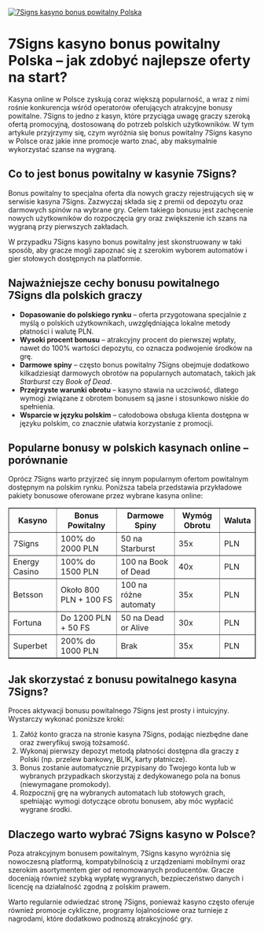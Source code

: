 [![7Signs kasyno bonus powitalny Polska](https://123-caf.pages.dev/gitsignup.png)](https://vrmoo.ru/Bt82HjjY)

<h1>7Signs kasyno bonus powitalny Polska – jak zdobyć najlepsze oferty na start?</h1>  <p>Kasyna online w Polsce zyskują coraz większą popularność, a wraz z nimi rośnie konkurencja wśród operatorów oferujących atrakcyjne bonusy powitalne. 7Signs to jedno z kasyn, które przyciąga uwagę graczy szeroką ofertą promocyjną, dostosowaną do potrzeb polskich użytkowników. W tym artykule przyjrzymy się, czym wyróżnia się bonus powitalny 7Signs kasyno w Polsce oraz jakie inne promocje warto znać, aby maksymalnie wykorzystać szanse na wygraną.</p>  <h2>Co to jest bonus powitalny w kasynie 7Signs? </h2>  <p>Bonus powitalny to specjalna oferta dla nowych graczy rejestrujących się w serwisie kasyna 7Signs. Zazwyczaj składa się z premii od depozytu oraz darmowych spinów na wybrane gry. Celem takiego bonusu jest zachęcenie nowych użytkowników do rozpoczęcia gry oraz zwiększenie ich szans na wygraną przy pierwszych zakładach.</p>  <p>W przypadku 7Signs kasyno bonus powitalny jest skonstruowany w taki sposób, aby gracze mogli zapoznać się z szerokim wyborem automatów i gier stołowych dostępnych na platformie.</p>  <h2>Najważniejsze cechy bonusu powitalnego 7Signs dla polskich graczy</h2> <ul>   <li><strong>Dopasowanie do polskiego rynku</strong> – oferta przygotowana specjalnie z myślą o polskich użytkownikach, uwzględniająca lokalne metody płatności i walutę PLN.</li>   <li><strong>Wysoki procent bonusu</strong> – atrakcyjny procent do pierwszej wpłaty, nawet do 100% wartości depozytu, co oznacza podwojenie środków na grę.</li>   <li><strong>Darmowe spiny</strong> – często bonus powitalny 7Signs obejmuje dodatkowo kilkadziesiąt darmowych obrotów na popularnych automatach, takich jak <em>Starburst</em> czy <em>Book of Dead</em>.</li>   <li><strong>Przejrzyste warunki obrotu</strong> – kasyno stawia na uczciwość, dlatego wymogi związane z obrotem bonusem są jasne i stosunkowo niskie do spełnienia.</li>   <li><strong>Wsparcie w języku polskim</strong> – całodobowa obsługa klienta dostępna w języku polskim, co znacznie ułatwia korzystanie z promocji.</li> </ul>  <h2>Popularne bonusy w polskich kasynach online – porównanie</h2> <p>Oprócz 7Signs warto przyjrzeć się innym popularnym ofertom powitalnym dostępnym na polskim rynku. Poniższa tabela przedstawia przykładowe pakiety bonusowe oferowane przez wybrane kasyna online:</p>  <table border="1" cellpadding="8" cellspacing="0">   <thead>     <tr>       <th>Kasyno</th>       <th>Bonus Powitalny</th>       <th>Darmowe Spiny</th>       <th>Wymóg Obrotu</th>       <th>Waluta</th>     </tr>   </thead>   <tbody>     <tr>       <td>7Signs</td>       <td>100% do 2000 PLN</td>       <td>50 na Starburst</td>       <td>35x</td>       <td>PLN</td>     </tr>     <tr>       <td>Energy Casino</td>       <td>100% do 1500 PLN</td>       <td>100 na Book of Dead</td>       <td>40x</td>       <td>PLN</td>     </tr>     <tr>       <td>Betsson</td>       <td>Około 800 PLN + 100 FS</td>       <td>100 na różne automaty</td>       <td>35x</td>       <td>PLN</td>     </tr>     <tr>       <td>Fortuna</td>       <td>Do 1200 PLN + 50 FS</td>       <td>50 na Dead or Alive</td>       <td>30x</td>       <td>PLN</td>     </tr>     <tr>       <td>Superbet</td>       <td>200% do 1000 PLN</td>       <td>Brak</td>       <td>35x</td>       <td>PLN</td>     </tr>   </tbody> </table>  <h2>Jak skorzystać z bonusu powitalnego kasyna 7Signs?</h2> <p>Proces aktywacji bonusu powitalnego 7Signs jest prosty i intuicyjny. Wystarczy wykonać poniższe kroki:</p> <ol>   <li>Załóż konto gracza na stronie kasyna 7Signs, podając niezbędne dane oraz zweryfikuj swoją tożsamość.</li>   <li>Wykonaj pierwszy depozyt metodą płatności dostępna dla graczy z Polski (np. przelew bankowy, BLIK, karty płatnicze).</li>   <li>Bonus zostanie automatycznie przypisany do Twojego konta lub w wybranych przypadkach skorzystaj z dedykowanego pola na bonus (niewymagane promokody).</li>   <li>Rozpocznij grę na wybranych automatach lub stołowych grach, spełniając wymogi dotyczące obrotu bonusem, aby móc wypłacić wygrane środki.</li> </ol>  <h2>Dlaczego warto wybrać 7Signs kasyno w Polsce?</h2> <p>Poza atrakcyjnym bonusem powitalnym, 7Signs kasyno wyróżnia się nowoczesną platformą, kompatybilnością z urządzeniami mobilnymi oraz szerokim asortymentem gier od renomowanych producentów. Gracze doceniają również szybką wypłatę wygranych, bezpieczeństwo danych i licencję na działalność zgodną z polskim prawem.</p>  <p>Warto regularnie odwiedzać stronę 7Signs, ponieważ kasyno często oferuje również promocje cykliczne, programy lojalnościowe oraz turnieje z nagrodami, które dodatkowo podnoszą atrakcyjność gry.</p>